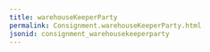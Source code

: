 ```yaml
---
title: warehouseKeeperParty
permalink: Consignment.warehouseKeeperParty.html
jsonid: consignment_warehousekeeperparty
---
```

